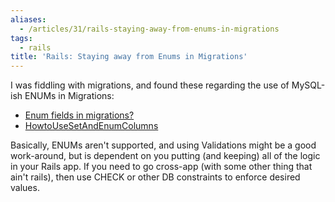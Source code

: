 ```yaml
---
aliases:
  - /articles/31/rails-staying-away-from-enums-in-migrations
tags:
  - rails
title: 'Rails: Staying away from Enums in Migrations'
---
```

<p>I was fiddling with migrations, and found these regarding the use of MySQL-ish <span class="caps">ENUM</span>s in Migrations:</p>

<ul>
<li><a href="http://rails.techno-weenie.net/forums/1/topics/180">Enum fields in migrations?</a></li>
<li><a href="http://wiki.rubyonrails.com/rails/pages/HowtoUseSetAndEnumColumns">HowtoUseSetAndEnumColumns</a></li>
</ul>

<p>Basically, <span class="caps">ENUM</span>s aren't supported, and using Validations might be a good work-around, but is dependent on you putting (and keeping) all of the logic in your Rails app. If you need to go cross-app (with some other thing that ain't rails), then use <span class="caps">CHECK </span>or other DB constraints to enforce desired values.</p>

